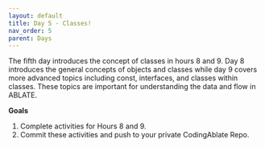 ```yaml
---
layout: default
title: Day 5 - Classes!
nav_order: 5
parent: Days
---
```


The fifth day introduces the concept of classes in hours 8 and 9.  Day 8 introduces the general concepts of objects and classes while day 9 covers more advanced topics including const, interfaces, and classes within classes.  These topics are important for understanding the data and flow in ABLATE.  

**Goals**
1. Complete activities for Hours 8 and 9.
2. Commit these activities and push to your private CodingAblate Repo.
